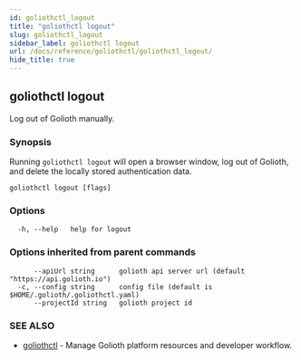 ```yaml
---
id: goliothctl_logout
title: "goliothctl logout"
slug: goliothctl_logout
sidebar_label: goliothctl logout
url: /docs/reference/goliothctl/goliothctl_logout/
hide_title: true
---
```

## goliothctl logout

Log out of Golioth manually.

### Synopsis

Running `goliothctl logout` will open a browser window, log out of Golioth, and delete the locally stored authentication data.

```
goliothctl logout [flags]
```

### Options

```
  -h, --help   help for logout
```

### Options inherited from parent commands

```
      --apiUrl string      golioth api server url (default "https://api.golioth.io")
  -c, --config string      config file (default is $HOME/.golioth/.goliothctl.yaml)
      --projectId string   golioth project id
```

### SEE ALSO

* [goliothctl](/docs/reference/goliothctl/goliothctl/)	 - Manage Golioth platform resources and developer workflow.

